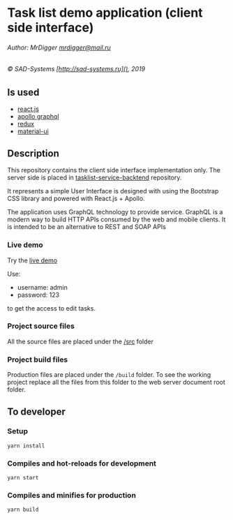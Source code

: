 # Task list demo application (client side interface)

###### Author: MrDigger <mrdigger@mail.ru>
###### © SAD-Systems [http://sad-systems.ru](), 2019

## Is used

  * [react.js](https://reactjs.org)
  * [apollo graphql](https://www.apollographql.com)
  * [redux](https://react-redux.js.org)
  * [material-ui](https://material-ui.com)
    
## Description

This repository contains the client side interface implementation only.
The server side is placed in [tasklist-service-backtend](https://github.com/sad-systems/example-tasklist-service-backend)
repository. 

It represents a simple User Interface is designed with using the Bootstrap CSS library 
and powered with React.js + Apollo.

The application uses GraphQL technology to provide service.
GraphQL is a modern way to build HTTP APIs consumed by the web and mobile clients. 
It is intended to be an alternative to REST and SOAP APIs

### Live demo

Try the [live demo](http://tasklist.frontend.examples.sad-systems.ru/)
  
Use: 

  * username: admin
  * password: 123
   
to get the access to edit tasks.
 
### Project source files

  All the source files are placed under the [/src](./src) folder
  
### Project build files

 Production files are placed under the `/build` folder.
 To see the working project replace all the files from this 
 folder to the web server document root folder. 

## To developer

### Setup
```
yarn install
```

### Compiles and hot-reloads for development
```
yarn start
```

### Compiles and minifies for production
```
yarn build
```

